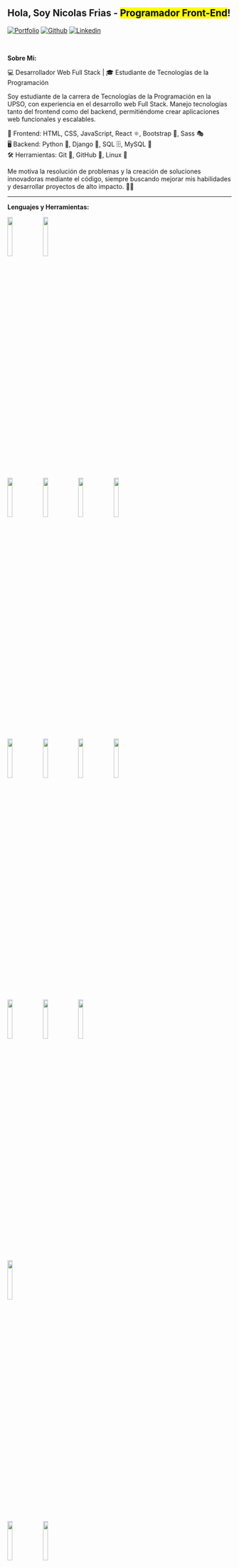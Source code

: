 ## Hola, Soy Nicolas Frias - <b><mark>Programador Front-End</mark></b>!

[![Portfolio](https://img.shields.io/badge/-Portfolio-red?style=flat&logo=appveyor&logoColor=white)](https://zachayers.io)
[![Github](https://img.shields.io/badge/-Github-000?style=flat&logo=Github&logoColor=white)](https://github.com/nicofrias)
[![Linkedin](https://img.shields.io/badge/-LinkedIn-blue?style=flat&logo=Linkedin&logoColor=white)](https://www.linkedin.com/in/pablonicolasfrias/)

&nbsp;

<!-- Talking about you -->
**Sobre Mi:**

💻 Desarrollador Web Full Stack | 🎓 Estudiante de Tecnologías de la Programación

Soy estudiante de la carrera de Tecnologías de la Programación en la UPSO, con experiencia en el desarrollo web Full Stack. Manejo tecnologías tanto del frontend como del backend, permitiéndome crear aplicaciones web funcionales y escalables.

🚀 Frontend: HTML, CSS, JavaScript, React ⚛️, Bootstrap 🎨, Sass 🎭
<br/>
🖥️ Backend: Python 🐍, Django 🎯, SQL 🗄️, MySQL 🏦
<br/>
🛠️ Herramientas: Git 🔗, GitHub 🐙, Linux 🐧

Me motiva la resolución de problemas y la creación de soluciones innovadoras mediante el código, siempre buscando mejorar mis habilidades y desarrollar proyectos de alto impacto. 🚀✨

---

**Lenguajes y Herramientas:**

<p>
  <code><img width="15%" src="https://www.vectorlogo.zone/logos/javascript/javascript-ar21.svg"></code>
  <code><img width="15%" src="https://www.vectorlogo.zone/logos/python/python-ar21.svg"></code>
  <br />
  <code><img width="15%" src="https://www.vectorlogo.zone/logos/reactjs/reactjs-ar21.svg"></code>
  <code><img width="15%" src="https://www.vectorlogo.zone/logos/getbootstrap/getbootstrap-ar21.svg"></code>
  <code><img width="15%" src="https://www.vectorlogo.zone/logos/reactrouter/reactrouter-ar21.svg"></code>
  <code><img width="15%" src="https://www.vectorlogo.zone/logos/js_redux/js_redux-ar21.svg"></code>
  <br />
  <code><img width="15%" src="https://www.vectorlogo.zone/logos/nodejs/nodejs-ar21.svg"></code>
  <code><img width="15%" src="https://www.vectorlogo.zone/logos/expressjs/expressjs-ar21.svg"></code>
  <code><img width="15%" src="https://www.vectorlogo.zone/logos/djangoproject/djangoproject-ar21.svg"></code>
  <code><img width="15%" src="https://www.vectorlogo.zone/logos/palletsprojects_flask/palletsprojects_flask-ar21.svg"></code>
  <br />
  <code><img width="15%" src="https://www.vectorlogo.zone/logos/mysql/mysql-ar21.svg"></code>
  <code><img width="15%" src="https://www.vectorlogo.zone/logos/postgresql/postgresql-ar21.svg"></code>
  <code><img width="15%" src="https://www.vectorlogo.zone/logos/mongodb/mongodb-ar21.svg"></code>
   <br />
  <code><img width="15%" src="https://www.vectorlogo.zone/logos/amazon_aws/amazon_aws-ar21.svg"></code>
  <br />
  <code><img width="15%" src="https://www.vectorlogo.zone/logos/git-scm/git-scm-ar21.svg"></code>
  <code><img width="15%" src="https://www.vectorlogo.zone/logos/linux/linux-ar21.svg"></code>
  <br />
  <code><img width="15%" src="https://www.vectorlogo.zone/logos/npmjs/npmjs-ar21.svg"></code>
  <code><img width="15%" src="https://www.vectorlogo.zone/logos/yarnpkg/yarnpkg-ar21.svg"></code>
</p>

---

<a href="https://github.com/zjayers/github-readme-stats">
   <img width="60%" alt="Zach's github stats" src="https://github-readme-stats.vercel.app/api?username=nicofrias&show_icons=true&hide_border=true" />
</a>
